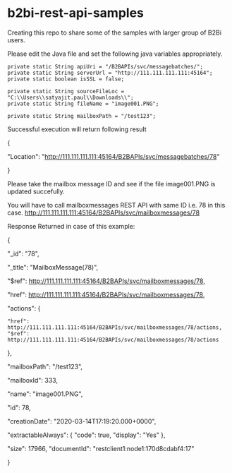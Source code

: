 # b2bi-rest-api-samples
Creating this repo to share some of the samples with larger group of B2Bi users.

Please edit the Java file and set the following java variables appropriately.

    private static String apiUri = "/B2BAPIs/svc/messagebatches/";
    private static String serverUrl = "http://111.111.111.111:45164";
    private static boolean isSSL = false;

    private static String sourceFileLoc = "C:\\Users\\satyajit.paul\\Downloads\\";
    private static String fileName = "image001.PNG";  

    private static String mailboxPath = "/test123";

Successful execution will return following result

{

  "Location": "http://111.111.111.111:45164/B2BAPIs/svc/messagebatches/78"

}

Please take the mailbox message ID and see if the file image001.PNG is updated succefully.

You will have to call mailboxmessages REST API with same ID i.e. 78 in this case.  http://111.111.111.111:45164/B2BAPIs/svc/mailboxmessages/78

Response Returned in case of this example:

{

  "_id": "78",
  
  "_title": "MailboxMessage(78)",
  
  "$ref": http://111.111.111.111:45164/B2BAPIs/svc/mailboxmessages/78,
	
  "href": http://111.111.111.111:45164/B2BAPIs/svc/mailboxmessages/78,
	
  "actions": {
  
    "href": http://111.111.111.111:45164/B2BAPIs/svc/mailboxmessages/78/actions,
    "$ref": http://111.111.111.111:45164/B2BAPIs/svc/mailboxmessages/78/actions
    
  },
  
  "mailboxPath": "/test123",
  
  "mailboxId": 333,
  
  "name": "image001.PNG",
  
  "id": 78,
  
  "creationDate": "2020-03-14T17:19:20.000+0000",
  
  "extractableAlways": {
    "code": true,
    "display": "Yes"
  },
  
  "size": 17966,
  "documentId": "restclient1:node1:170d8cdabf4:17"
  
}
